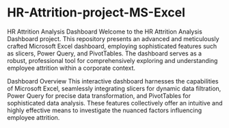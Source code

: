 # HR-Attrition-project-MS-Excel
HR Attrition Analysis Dashboard
Welcome to the HR Attrition Analysis Dashboard project. This repository presents an advanced and meticulously crafted Microsoft Excel dashboard, employing sophisticated features such as slicers, Power Query, and PivotTables. The dashboard serves as a robust, professional tool for comprehensively exploring and understanding employee attrition within a corporate context.

Dashboard Overview
This interactive dashboard harnesses the capabilities of Microsoft Excel, seamlessly integrating slicers for dynamic data filtration, Power Query for precise data transformation, and PivotTables for sophisticated data analysis. These features collectively offer an intuitive and highly effective means to investigate the nuanced factors influencing employee attrition.
